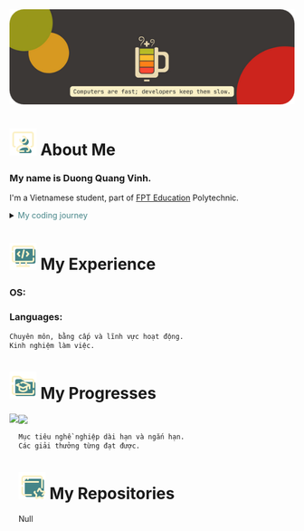 <img  src="pictures\Gruvbox_banner.png" />

# ![](pictures\icons8-workspace-48.png) About Me
### My name is Duong Quang Vinh.
 I'm a Vietnamese student, part of [FPT Education](https://fschool.fpt.edu.vn/en/introduction/fpt-education/) Polytechnic.

<details>
  
  <summary>
   <span style="color:#458588">
   My coding journey
   </span> 
  </summary>
  
  ### First time touched a PC
  Null
</details>
  
# ![](pictures\icons8-programming-48.png) My Experience
### OS:  
### Languages:  
```
Chuyên môn, bằng cấp và lĩnh vực hoạt động.  
Kinh nghiệm làm việc.  
```

# ![](pictures\icons8-education-folder-48.png) My Progresses
<img height=189 align="left" src="https://github-readme-stats.vercel.app/api?username=danvainvn&show_icons=true&theme=gruvbox&hide_border=true&border_radius=4.5&hide=commits,issues" />
<img height=189 align="center" src="https://github-readme-stats.vercel.app/api/top-langs?username=anuraghazra&theme=gruvbox&layout=compact&langs_count=6&hide_border=true&border_radius=4.5&card_width=320" />

```
Mục tiêu nghề nghiệp dài hạn và ngắn hạn.  
Các giải thưởng từng đạt được.  
```   

# ![](pictures\icons8-favorite-window-48.png) My Repositories
Null



